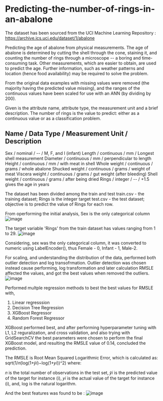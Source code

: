 # Predicting-the-number-of-rings-in-an-abalone

The dataset has been sourced from the UCI Machine Learning Repository : https://archive.ics.uci.edu/dataset/1/abalone

Predicting the age of abalone from physical measurements.  The age of abalone is determined by cutting the shell through the cone, staining it, and counting the number of rings through a microscope -- a boring and time-consuming task.  Other measurements, which are easier to obtain, are used to predict the age.  Further information, such as weather patterns and location (hence food availability) may be required to solve the problem.

From the original data examples with missing values were removed (the majority having the predicted value missing), and the ranges of the continuous values have been scaled for use with an ANN (by dividing by 200).

Given is the attribute name, attribute type, the measurement unit and a brief description.  The number of rings is the value to predict: either as a continuous value or as a classification problem.

Name / Data Type / Measurement Unit / Description
-----------------------------
Sex / nominal / -- / M, F, and I (infant)
Length / continuous / mm / Longest shell measurement
Diameter	/ continuous / mm / perpendicular to length
Height / continuous / mm / with meat in shell
Whole weight / continuous / grams / whole abalone
Shucked weight / continuous	 / grams / weight of meat
Viscera weight / continuous / grams / gut weight (after bleeding)
Shell weight / continuous / grams / after being dried
Rings / integer / -- / +1.5 gives the age in years

The dataset has been divided among the train and test
train.csv - the training dataset; Rings is the integer target
test.csv - the test dataset; objective is to predict the value of Rings for each row. 

From operforming the initial analysis, 
Sex is the only categorical column 
![image](https://github.com/aakriti-nag/Predicting-the-number-of-rings-in-a-abalone/assets/166777298/ac1251a7-da41-4900-b9e1-ecf8a3a3c1df)

The target variable 'Rings' from the train dataset has values ranging from 1 to 29. 
![image](https://github.com/aakriti-nag/Predicting-the-number-of-rings-in-a-abalone/assets/166777298/3e790969-4775-427a-b094-9ae6b0fd7772)

Considering, sex was the only categorical column, it was converted to numeric using LabelEncoder(), thus Female - 0, Infant - 1, Male-2.

For scaling, and understanding the distribution of the data, performed both outlier detection and log transofrmation. Outlier detection was chosen instead cause performing, log transformation and later calculation RMSLE affected the values, and got the best values when removed the outliers. 
![image](https://github.com/aakriti-nag/Predicting-the-number-of-rings-in-a-abalone/assets/166777298/4ec8b833-951c-46d9-8e55-14da84233771)

Performed multple regression methods to best the best values for RMSLE with, 
1. Linear regresssion
2. Decision Tree Regression
3. XGBoost Regressor
4. Random Forest Regressor

XGBoost performed best, and after performing hyperparameter tuning with L1, L2 reguralization, and cross validation, and also trying with GridSearchCV the best parameters were chosen to perform the final XGBoost model, and resulting the RMSLE value of 0.14, concluded the prediction. 

The RMSLE is Root Mean Squared Logarithmic Error, which is calculated as: sqrt(1/𝑛(log(1+𝑦̂𝑖)−log(1+𝑦𝑖))^2) where:

𝑛 is the total number of observations in the test set,
𝑦̂𝑖 is the predicted value of the target for instance (i),
𝑦𝑖 is the actual value of the target for instance (i), and,
log is the natural logarithm.

And the best features was found to be : 
![image](https://github.com/aakriti-nag/Predicting-the-number-of-rings-in-a-abalone/assets/166777298/e852e556-3909-43d9-8da6-eede44cef499)






